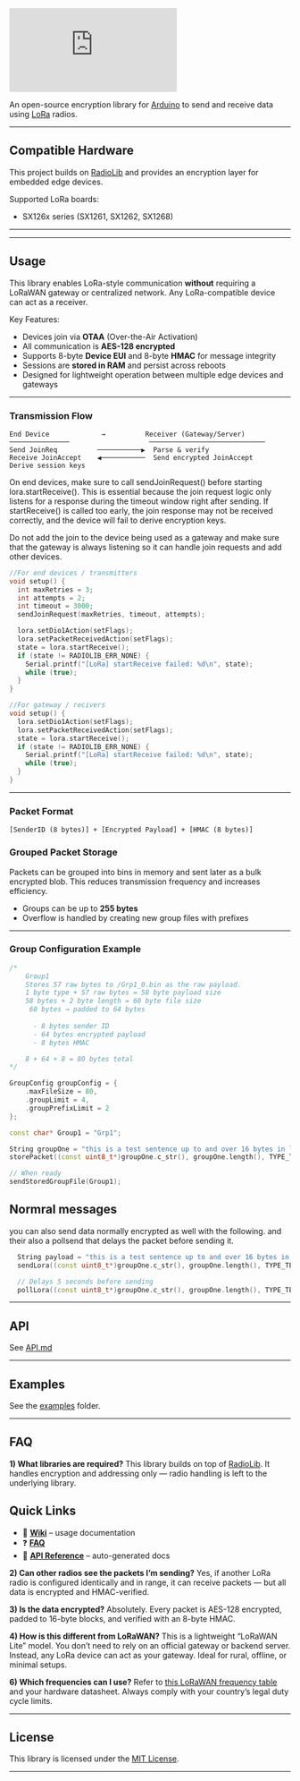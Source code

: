 [![Build Status](https://github.com/Matthew-a-smith/Agent/blob/main/proxy.c)](https://github.com/Matthew-a-smith/Agent/blob/main/proxy.c)

An open-source encryption library for [Arduino](https://arduino.cc/) to send and receive data using [LoRa](https://www.lora-alliance.org/) radios.

---

## Compatible Hardware

This project builds on [RadioLib](https://github.com/jgromes/RadioLib) and provides an encryption layer for embedded edge devices.

Supported LoRa boards:
- SX126x series (SX1261, SX1262, SX1268)

---


---

## Usage

This library enables LoRa-style communication **without** requiring a LoRaWAN gateway or centralized network. Any LoRa-compatible device can act as a receiver.

Key Features:
- Devices join via **OTAA** (Over-the-Air Activation)
- All communication is **AES-128 encrypted**
- Supports 8-byte **Device EUI** and 8-byte **HMAC** for message integrity
- Sessions are **stored in RAM** and persist across reboots
- Designed for lightweight operation between multiple edge devices and gateways

---

### Transmission Flow

```
End Device             →          Receiver (Gateway/Server)
───────────────                    ─────────────────────────────
Send JoinReq          ───────────▶  Parse & verify
Receive JoinAccept    ◀───────────  Send encrypted JoinAccept
Derive session keys
```

On end devices, make sure to call sendJoinRequest() before starting lora.startReceive().
This is essential because the join request logic only listens for a response during the timeout window right after sending. If startReceive() is called too early, the join response may not be received correctly, and the device will fail to derive encryption keys.

Do not add the join to the device being used as a gateway and make sure that the gateway is always listening so it can handle join requests and add other devices.

```cpp
//For end devices / transmitters
void setup() {
  int maxRetries = 3;
  int attempts = 2;
  int timeout = 3000;
  sendJoinRequest(maxRetries, timeout, attempts);  

  lora.setDio1Action(setFlags);
  lora.setPacketReceivedAction(setFlags);  
  state = lora.startReceive();
  if (state != RADIOLIB_ERR_NONE) {
    Serial.printf("[LoRa] startReceive failed: %d\n", state);
    while (true);
  }
}

//For gateway / recivers
void setup() {
  lora.setDio1Action(setFlags);
  lora.setPacketReceivedAction(setFlags);  
  state = lora.startReceive();
  if (state != RADIOLIB_ERR_NONE) {
    Serial.printf("[LoRa] startReceive failed: %d\n", state);
    while (true);
  }
}

```
---

### Packet Format

```
[SenderID (8 bytes)] + [Encrypted Payload] + [HMAC (8 bytes)]
```

### Grouped Packet Storage

Packets can be grouped into bins in memory and sent later as a bulk encrypted blob. This reduces transmission frequency and increases efficiency.

* Groups can be up to **255 bytes**
* Overflow is handled by creating new group files with prefixes

---


### Group Configuration Example

```cpp
/*
    Group1 
    Stores 57 raw bytes to /Grp1_0.bin as the raw payload.
    1 byte type + 57 raw bytes = 58 byte payload size
    58 bytes + 2 byte length = 60 byte file size
     60 bytes → padded to 64 bytes
     
      - 8 bytes sender ID
      - 64 bytes encrypted payload
      - 8 bytes HMAC

    8 + 64 + 8 = 80 bytes total    
*/

GroupConfig groupConfig = {
    .maxFileSize = 80,
    .groupLimit = 4,
    .groupPrefixLimit = 2
};

const char* Group1 = "Grp1";

String groupOne = "this is a test sentence up to and over 16 bytes in length";
storePacket((const uint8_t*)groupOne.c_str(), groupOne.length(), TYPE_TEXT, Group1);

// When ready
sendStoredGroupFile(Group1);
```
## Normral messages
you can also send data normally encrypted as well with the following.
and their also a pollsend that delays the packet before sending it.
```cpp
  String payload = "this is a test sentence up to and over 16 bytes in length";
  sendLora((const uint8_t*)groupOne.c_str(), groupOne.length(), TYPE_TEXT);

  // Delays 5 seconds before sending
  pollLora((const uint8_t*)groupOne.c_str(), groupOne.length(), TYPE_TEXT, 5000);

```
---

## API

See [API.md](API.md)

---

## Examples

See the [examples](examples) folder.

---

## FAQ

**1) What libraries are required?**
This library builds on top of [RadioLib](https://github.com/jgromes/RadioLib). It handles encryption and addressing only — radio handling is left to the underlying library.

## Quick Links

- 📖 [**Wiki**](https://github.com/jgromes/RadioLib/wiki) – usage documentation  
- ❓ [**FAQ**](https://github.com/jgromes/RadioLib/wiki/Frequently-Asked-Questions)  
- 📘 [**API Reference**](https://jgromes.github.io/RadioLib) – auto-generated docs  

**2) Can other radios see the packets I’m sending?**
Yes, if another LoRa radio is configured identically and in range, it can receive packets — but all data is encrypted and HMAC-verified.

**3) Is the data encrypted?**
Absolutely. Every packet is AES-128 encrypted, padded to 16-byte blocks, and verified with an 8-byte HMAC.

**4) How is this different from LoRaWAN?**
This is a lightweight “LoRaWAN Lite” model. You don’t need to rely on an official gateway or backend server. Instead, any LoRa device can act as your gateway. Ideal for rural, offline, or minimal setups.

**6) Which frequencies can I use?**
Refer to [this LoRaWAN frequency table](https://www.thethingsnetwork.org/wiki/LoRaWAN/Frequencies/By-Country) and your hardware datasheet. Always comply with your country’s legal duty cycle limits.

---

## License

This library is licensed under the [MIT License](LICENSE).

---